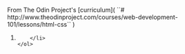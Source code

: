 <!DOCTYPE html>
<html>
<head>
	<title> The google project </title>
</head>
<body>

<!-- // HTML/CSS GOOGLE WEBSITE DESIGN PROJECT //
#theodinproject: -->

<div>
	<p> From The Odin Project's [curriculum]( ``# http://www.theodinproject.com/courses/web-development-101/lessons/html-css`` ) </p>
	<ol>
		<li>
			
		</li>
	</ol>
</div>

</body>
</html>